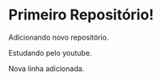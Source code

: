 # Primeiro Repositório!

Adicionando novo repositório.

Estudando pelo  youtube.

Nova linha adicionada.

